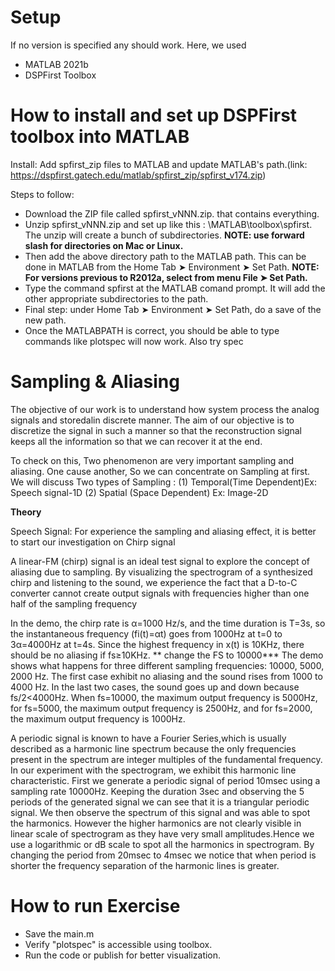 # Setup
If no version is specified any should work. Here, we used
* MATLAB 2021b
* DSPFirst Toolbox
# How to install and set up DSPFirst toolbox into MATLAB
Install:
Add spfirst_zip files to MATLAB and update MATLAB's path.(link: https://dspfirst.gatech.edu/matlab/spfirst_zip/spfirst_v174.zip)

Steps to follow:
* Download the ZIP file called spfirst_vNNN.zip. that contains everything.
* Unzip spfirst_vNNN.zip and set up like this : \MATLAB\toolbox\spfirst\. The unzip will create a bunch of subdirectories.
**NOTE: use forward slash for directories on Mac or Linux.**
* Then add the above directory path to the MATLAB path. This can be done in MATLAB from the Home Tab ➤ Environment ➤ Set Path.
**NOTE: For versions previous to R2012a, select from menu File ➤ Set Path.**
* Type the command spfirst at the MATLAB comand prompt. It will add the other appropriate subdirectories to the path.
* Final step: under Home Tab ➤ Environment ➤ Set Path, do a save of the new path.
* Once the MATLABPATH is correct, you should be able to type commands like plotspec will now work. Also try spec


# Sampling & Aliasing


The objective of our work is to understand how system process the analog signals and storedalin discrete manner.
The aim of our objective is to discretize the signal in such a manner so that the reconstruction signal keeps all the information so that we can recover it at the end.

To check on this, Two phenomenon are very important sampling and aliasing.
One cause another, So we can concentrate on Sampling at first. We will discuss Two types of Sampling : (1) Temporal(Time Dependent)Ex: Speech signal-1D (2) Spatial (Space Dependent) Ex: Image-2D

**Theory**

Speech Signal: For experience the sampling and aliasing effect, it is better to start our investigation on Chirp signal

A linear-FM (chirp) signal is an ideal test signal to explore the concept of aliasing due to sampling. By visualizing the spectrogram of a synthesized chirp and listening to the sound, we experience the fact that a D-to-C converter cannot create output signals with frequencies higher than one half of the sampling frequency

In the demo, the chirp rate is α=1000 Hz/s, and the time duration is T=3s, so the instantaneous frequency (fi(t)=αt) goes from 1000Hz at t=0 to 3α=4000Hz at t=4s. Since the highest frequency in x(t) is 10KHz, there should be no aliasing if fs≥10KHz.
** change the FS to 10000***
The demo shows what happens for three different sampling frequencies: 10000, 5000, 2000 Hz. The first  case exhibit no aliasing and the sound rises from 1000 to 4000 Hz. In the last two cases, the sound goes up and down because fs/2<4000Hz. When fs=10000, the maximum output frequency is 5000Hz, for fs=5000, the maximum output frequency is 2500Hz, and for fs=2000, the maximum output frequency is 1000Hz.



A periodic signal is known to have a Fourier Series,which is usually described as a harmonic line spectrum because the only frequencies present in the spectrum are integer multiples of the fundamental frequency. 
In our experiment with the spectrogram, we exhibit this harmonic line characteristic. 
First we generate a periodic signal of period 10msec using a sampling rate 10000Hz. Keeping the duration 3sec and observing the 5 periods of the generated signal we can see that it is a triangular periodic signal.
We then observe the spectrum of this signal and was able to spot the harmonics. However the higher harmonics are not clearly visible in linear scale of spectrogram as they have very small amplitudes.Hence we use a logarithmic or dB scale to spot all the harmonics in spectrogram.
By changing the period from 20msec to 4msec we notice that when period is shorter the frequency separation of the harmonic lines is greater. 
# How to run Exercise
* Save the main.m
* Verify "plotspec" is accessible using toolbox.
* Run the code or publish for better visualization.
